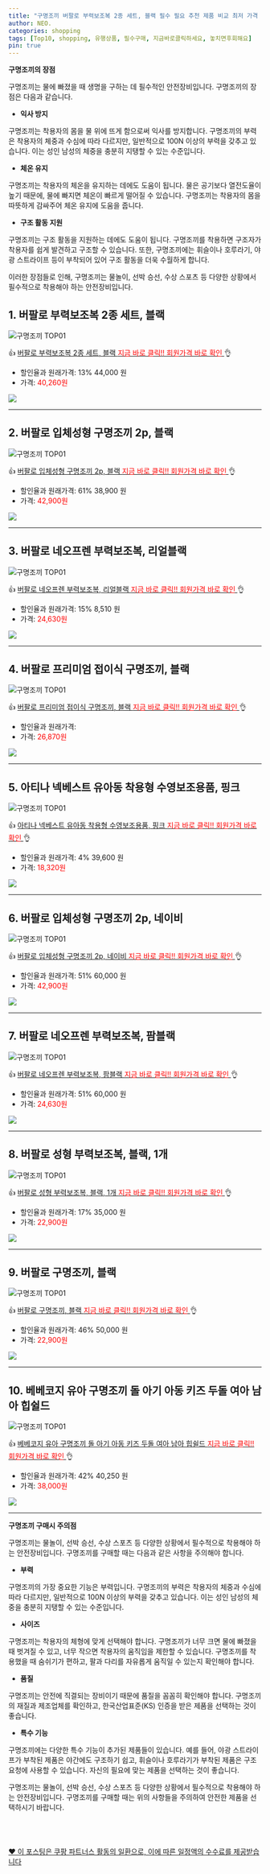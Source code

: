 ```yaml
---
title: "구명조끼 버팔로 부력보조복 2종 세트, 블랙 필수 필요 추천 제품 비교 최저 가격 비교 장점 구매 후기 구매평"
author: NEO.
categories: shopping
tags: [Top10, shopping, 유행상품, 필수구매, 지금바로클릭하세요, 놓치면후회해요]
pin: true
---
```

**구명조끼의 장점**

구명조끼는 물에 빠졌을 때 생명을 구하는 데 필수적인 안전장비입니다. 구명조끼의 장점은 다음과 같습니다.

* **익사 방지**

구명조끼는 착용자의 몸을 물 위에 뜨게 함으로써 익사를 방지합니다. 구명조끼의 부력은 착용자의 체중과 수심에 따라 다르지만, 일반적으로 100N 이상의 부력을 갖추고 있습니다. 이는 성인 남성의 체중을 충분히 지탱할 수 있는 수준입니다.

* **체온 유지**

구명조끼는 착용자의 체온을 유지하는 데에도 도움이 됩니다. 물은 공기보다 열전도율이 높기 때문에, 물에 빠지면 체온이 빠르게 떨어질 수 있습니다. 구명조끼는 착용자의 몸을 따뜻하게 감싸주어 체온 유지에 도움을 줍니다.

* **구조 활동 지원**

구명조끼는 구조 활동을 지원하는 데에도 도움이 됩니다. 구명조끼를 착용하면 구조자가 착용자를 쉽게 발견하고 구조할 수 있습니다. 또한, 구명조끼에는 휘슬이나 호루라기, 야광 스트라이프 등이 부착되어 있어 구조 활동을 더욱 수월하게 합니다.

이러한 장점들로 인해, 구명조끼는 물놀이, 선박 승선, 수상 스포츠 등 다양한 상황에서 필수적으로 착용해야 하는 안전장비입니다.

   

## 1. 버팔로 부력보조복 2종 세트, 블랙

![구명조끼 TOP01](https://thumbnail7.coupangcdn.com/thumbnails/remote/490x490ex/image/retail/images/4359828822880513-7624e64f-5fb2-4ffd-ac35-4b79bd103c3d.jpg)


👍 [버팔로 부력보조복 2종 세트, 블랙 <font color=red> 지금 바로 클릭!! 회원가격 바로 확인 </font> ](https://link.coupang.com/re/AFFSDP?lptag=AF3617701&subid=GithubCoopas&pageKey=1708620757&traceid=V0-153&itemId=2907793155&vendorItemId=70896541109) 👌 


- 할인율과 원래가격: 13%  44,000   원
- 가격: <span style='color:red'>40,260원</span>

[![](/discount_price.png)](https://link.coupang.com/re/AFFSDP?lptag=AF3617701&subid=GithubCoopas&pageKey=1708620757&traceid=V0-153&itemId=2907793155&vendorItemId=70896541109)

---


   

## 2. 버팔로 입체성형 구명조끼 2p, 블랙

![구명조끼 TOP01](https://thumbnail7.coupangcdn.com/thumbnails/remote/490x490ex/image/retail/images/4336050058834276-24fad9dc-6951-4e5d-9fb3-b225e2e4dbd1.jpg)


👍 [버팔로 입체성형 구명조끼 2p, 블랙 <font color=red> 지금 바로 클릭!! 회원가격 바로 확인 </font> ](https://link.coupang.com/re/AFFSDP?lptag=AF3617701&subid=GithubCoopas&pageKey=7677696737&traceid=V0-153&itemId=10208154659&vendorItemId=77490639640) 👌 


- 할인율과 원래가격: 61%  38,900   원
- 가격: <span style='color:red'>42,900원</span>

[![](/discount_price.png)](https://link.coupang.com/re/AFFSDP?lptag=AF3617701&subid=GithubCoopas&pageKey=7677696737&traceid=V0-153&itemId=10208154659&vendorItemId=77490639640)

---


   

## 3. 버팔로 네오프렌 부력보조복, 리얼블랙

![구명조끼 TOP01](https://thumbnail10.coupangcdn.com/thumbnails/remote/490x490ex/image/retail/images/92476406905740-dde90dae-708d-4e8f-9cb0-7cf340417749.jpg)


👍 [버팔로 네오프렌 부력보조복, 리얼블랙 <font color=red> 지금 바로 클릭!! 회원가격 바로 확인 </font> ](https://link.coupang.com/re/AFFSDP?lptag=AF3617701&subid=GithubCoopas&pageKey=88536258&traceid=V0-153&itemId=277039030&vendorItemId=3737518012) 👌 


- 할인율과 원래가격: 15%  8,510   원
- 가격: <span style='color:red'>24,630원</span>

[![](/discount_price.png)](https://link.coupang.com/re/AFFSDP?lptag=AF3617701&subid=GithubCoopas&pageKey=88536258&traceid=V0-153&itemId=277039030&vendorItemId=3737518012)

---


   

## 4. 버팔로 프리미엄 접이식 구명조끼, 블랙

![구명조끼 TOP01](https://thumbnail10.coupangcdn.com/thumbnails/remote/490x490ex/image/retail/images/2023/06/22/15/4/c849ad57-fdde-4c21-b391-2e8d8cc431cc.jpg)


👍 [버팔로 프리미엄 접이식 구명조끼, 블랙 <font color=red> 지금 바로 클릭!! 회원가격 바로 확인 </font> ](https://link.coupang.com/re/AFFSDP?lptag=AF3617701&subid=GithubCoopas&pageKey=7417981454&traceid=V0-153&itemId=19235840545&vendorItemId=86352249009) 👌 


- 할인율과 원래가격: 
- 가격: <span style='color:red'>26,870원</span>

[![](/discount_price.png)](https://link.coupang.com/re/AFFSDP?lptag=AF3617701&subid=GithubCoopas&pageKey=7417981454&traceid=V0-153&itemId=19235840545&vendorItemId=86352249009)

---


   

## 5. 아티나 넥베스트 유아동 착용형 수영보조용품, 핑크

![구명조끼 TOP01](https://thumbnail10.coupangcdn.com/thumbnails/remote/490x490ex/image/retail/images/1357882569084851-921e9f6b-e03c-4256-900e-6ec80ef7a0da.jpg)


👍 [아티나 넥베스트 유아동 착용형 수영보조용품, 핑크 <font color=red> 지금 바로 클릭!! 회원가격 바로 확인 </font> ](https://link.coupang.com/re/AFFSDP?lptag=AF3617701&subid=GithubCoopas&pageKey=6640480158&traceid=V0-153&itemId=15178410836&vendorItemId=3831061533) 👌 


- 할인율과 원래가격: 4%  39,600   원
- 가격: <span style='color:red'>18,320원</span>

[![](/discount_price.png)](https://link.coupang.com/re/AFFSDP?lptag=AF3617701&subid=GithubCoopas&pageKey=6640480158&traceid=V0-153&itemId=15178410836&vendorItemId=3831061533)

---


   

## 6. 버팔로 입체성형 구명조끼 2p, 네이비

![구명조끼 TOP01](https://thumbnail10.coupangcdn.com/thumbnails/remote/490x490ex/image/retail/images/2021/07/16/17/7/8cc39368-d835-47fb-be51-aa8e26b4cd1a.jpg)


👍 [버팔로 입체성형 구명조끼 2p, 네이비 <font color=red> 지금 바로 클릭!! 회원가격 바로 확인 </font> ](https://link.coupang.com/re/AFFSDP?lptag=AF3617701&subid=GithubCoopas&pageKey=7677696737&traceid=V0-153&itemId=10208154764&vendorItemId=77490639971) 👌 


- 할인율과 원래가격: 51%  60,000   원
- 가격: <span style='color:red'>42,900원</span>

[![](/discount_price.png)](https://link.coupang.com/re/AFFSDP?lptag=AF3617701&subid=GithubCoopas&pageKey=7677696737&traceid=V0-153&itemId=10208154764&vendorItemId=77490639971)

---


   

## 7. 버팔로 네오프렌 부력보조복, 팜블랙

![구명조끼 TOP01](https://thumbnail9.coupangcdn.com/thumbnails/remote/490x490ex/image/retail/images/91909587041907-54733eb1-5454-4114-b470-cfcce9f3217a.jpg)


👍 [버팔로 네오프렌 부력보조복, 팜블랙 <font color=red> 지금 바로 클릭!! 회원가격 바로 확인 </font> ](https://link.coupang.com/re/AFFSDP?lptag=AF3617701&subid=GithubCoopas&pageKey=88536258&traceid=V0-153&itemId=277039055&vendorItemId=3737518055) 👌 


- 할인율과 원래가격: 51%  60,000   원
- 가격: <span style='color:red'>24,630원</span>

[![](/discount_price.png)](https://link.coupang.com/re/AFFSDP?lptag=AF3617701&subid=GithubCoopas&pageKey=88536258&traceid=V0-153&itemId=277039055&vendorItemId=3737518055)

---


   

## 8. 버팔로 성형 부력보조복, 블랙, 1개

![구명조끼 TOP01](https://thumbnail8.coupangcdn.com/thumbnails/remote/490x490ex/image/retail/images/1737550469332747-c9e95583-6fc4-48b4-8435-f9d6bfed2f68.jpg)


👍 [버팔로 성형 부력보조복, 블랙, 1개 <font color=red> 지금 바로 클릭!! 회원가격 바로 확인 </font> ](https://link.coupang.com/re/AFFSDP?lptag=AF3617701&subid=GithubCoopas&pageKey=1409353808&traceid=V0-153&itemId=2445626754&vendorItemId=70439346557) 👌 


- 할인율과 원래가격: 17%  35,000   원
- 가격: <span style='color:red'>22,900원</span>

[![](/discount_price.png)](https://link.coupang.com/re/AFFSDP?lptag=AF3617701&subid=GithubCoopas&pageKey=1409353808&traceid=V0-153&itemId=2445626754&vendorItemId=70439346557)

---


   

## 9. 버팔로 구명조끼, 블랙

![구명조끼 TOP01](https://thumbnail10.coupangcdn.com/thumbnails/remote/490x490ex/image/retail/images/2023/04/13/15/5/25cc8f68-6bd1-47a7-9cae-8fe4d527cb7f.jpg)


👍 [버팔로 구명조끼, 블랙 <font color=red> 지금 바로 클릭!! 회원가격 바로 확인 </font> ](https://link.coupang.com/re/AFFSDP?lptag=AF3617701&subid=GithubCoopas&pageKey=88536258&traceid=V0-153&itemId=18518489270&vendorItemId=85657194814) 👌 


- 할인율과 원래가격: 46%  50,000   원
- 가격: <span style='color:red'>22,900원</span>

[![](/discount_price.png)](https://link.coupang.com/re/AFFSDP?lptag=AF3617701&subid=GithubCoopas&pageKey=88536258&traceid=V0-153&itemId=18518489270&vendorItemId=85657194814)

---


   

## 10. 베베코지 유아 구명조끼 돌 아기 아동 키즈 두돌 여아 남아 힙쉴드

![구명조끼 TOP01](https://thumbnail9.coupangcdn.com/thumbnails/remote/490x490ex/image/vendor_inventory/7c05/e284ebc398883d384179331a1d04648cd2a3c840e8e13227341e48bf17f6.jpg)


👍 [베베코지 유아 구명조끼 돌 아기 아동 키즈 두돌 여아 남아 힙쉴드 <font color=red> 지금 바로 클릭!! 회원가격 바로 확인 </font> ](https://link.coupang.com/re/AFFSDP?lptag=AF3617701&subid=GithubCoopas&pageKey=7695043153&traceid=V0-153&itemId=20587359643&vendorItemId=87662280675) 👌 


- 할인율과 원래가격: 42%  40,250   원
- 가격: <span style='color:red'>38,000원</span>

[![](/discount_price.png)](https://link.coupang.com/re/AFFSDP?lptag=AF3617701&subid=GithubCoopas&pageKey=7695043153&traceid=V0-153&itemId=20587359643&vendorItemId=87662280675)

---
**구명조끼 구매시 주의점**

구명조끼는 물놀이, 선박 승선, 수상 스포츠 등 다양한 상황에서 필수적으로 착용해야 하는 안전장비입니다. 구명조끼를 구매할 때는 다음과 같은 사항을 주의해야 합니다.

* **부력**

구명조끼의 가장 중요한 기능은 부력입니다. 구명조끼의 부력은 착용자의 체중과 수심에 따라 다르지만, 일반적으로 100N 이상의 부력을 갖추고 있습니다. 이는 성인 남성의 체중을 충분히 지탱할 수 있는 수준입니다.

* **사이즈**

구명조끼는 착용자의 체형에 맞게 선택해야 합니다. 구명조끼가 너무 크면 물에 빠졌을 때 벗겨질 수 있고, 너무 작으면 착용자의 움직임을 제한할 수 있습니다. 구명조끼를 착용했을 때 숨쉬기가 편하고, 팔과 다리를 자유롭게 움직일 수 있는지 확인해야 합니다.

* **품질**

구명조끼는 안전에 직결되는 장비이기 때문에 품질을 꼼꼼히 확인해야 합니다. 구명조끼의 재질과 제조업체를 확인하고, 한국산업표준(KS) 인증을 받은 제품을 선택하는 것이 좋습니다.

* **특수 기능**

구명조끼에는 다양한 특수 기능이 추가된 제품들이 있습니다. 예를 들어, 야광 스트라이프가 부착된 제품은 야간에도 구조하기 쉽고, 휘슬이나 호루라기가 부착된 제품은 구조 요청에 사용할 수 있습니다. 자신의 필요에 맞는 제품을 선택하는 것이 좋습니다.

구명조끼는 물놀이, 선박 승선, 수상 스포츠 등 다양한 상황에서 필수적으로 착용해야 하는 안전장비입니다. 구명조끼를 구매할 때는 위의 사항들을 주의하여 안전한 제품을 선택하시기 바랍니다.<br><br><br><br><br> [ ❤  이 포스팅은 쿠팡 파트너스 활동의 일환으로, 이에 따른 일정액의 수수료를 제공받습니다](https://link.coupang.com/a/bcEFyh)